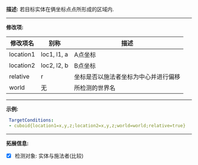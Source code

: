**描述:** 若目标实体在俩坐标点点所形成的区域内.

---

**修改项:**

| 修改项名  | 别称           | 描述                      |
| --------- | -------------- | ------------------------- |
| location1 | loc1, l1, a | A点坐标 |
| location2 | loc2, l2, b | B点坐标 |
| relative | r | 坐标是否以施法者坐标为中心并进行偏移 |
| world | 无 | 所检测的世界名 |
---

**示例:**

```yaml
 TargetConditions:
 - cuboid{location1=x,y,z;location2=x,y,z;world=world;relative=true}
```

---

**拓展信息:**

- [x] 检测对象: 实体与施法者(比较)